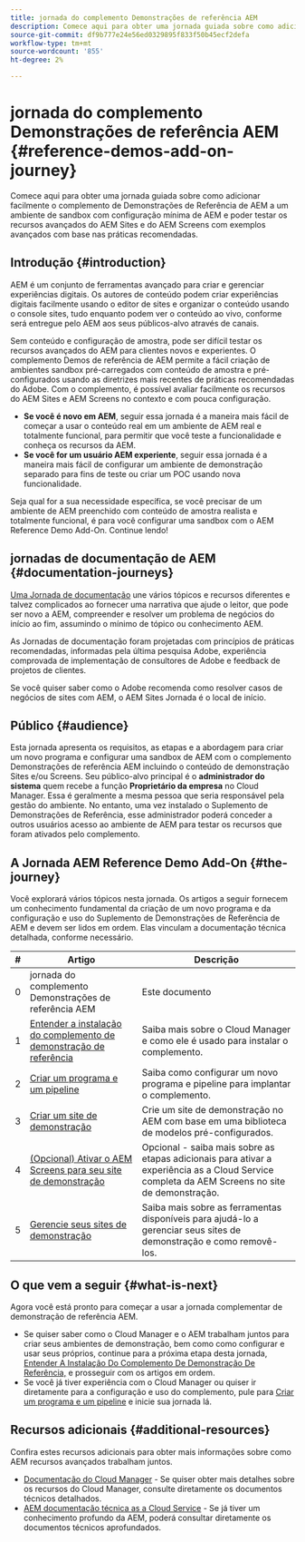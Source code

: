 ```yaml
---
title: jornada do complemento Demonstrações de referência AEM
description: Comece aqui para obter uma jornada guiada sobre como adicionar facilmente o complemento de Demonstrações de Referência de AEM a um ambiente de sandbox com configuração mínima de AEM e poder testar os recursos avançados de AEM com exemplos avançados com base nas práticas recomendadas.
source-git-commit: df9b777e24e56ed0329895f833f50b45ecf2defa
workflow-type: tm+mt
source-wordcount: '855'
ht-degree: 2%

---
```



# jornada do complemento Demonstrações de referência AEM {#reference-demos-add-on-journey}

Comece aqui para obter uma jornada guiada sobre como adicionar facilmente o complemento de Demonstrações de Referência de AEM a um ambiente de sandbox com configuração mínima de AEM e poder testar os recursos avançados do AEM Sites e do AEM Screens com exemplos avançados com base nas práticas recomendadas.

## Introdução {#introduction}

AEM é um conjunto de ferramentas avançado para criar e gerenciar experiências digitais. Os autores de conteúdo podem criar experiências digitais facilmente usando o editor de sites e organizar o conteúdo usando o console sites, tudo enquanto podem ver o conteúdo ao vivo, conforme será entregue pelo AEM aos seus públicos-alvo através de canais.

Sem conteúdo e configuração de amostra, pode ser difícil testar os recursos avançados do AEM para clientes novos e experientes. O complemento Demos de referência de AEM permite a fácil criação de ambientes sandbox pré-carregados com conteúdo de amostra e pré-configurados usando as diretrizes mais recentes de práticas recomendadas do Adobe. Com o complemento, é possível avaliar facilmente os recursos do AEM Sites e AEM Screens no contexto e com pouca configuração.

* **Se você é novo em AEM**, seguir essa jornada é a maneira mais fácil de começar a usar o conteúdo real em um ambiente de AEM real e totalmente funcional, para permitir que você teste a funcionalidade e conheça os recursos da AEM.
* **Se você for um usuário AEM experiente**, seguir essa jornada é a maneira mais fácil de configurar um ambiente de demonstração separado para fins de teste ou criar um POC usando nova funcionalidade.

Seja qual for a sua necessidade específica, se você precisar de um ambiente de AEM preenchido com conteúdo de amostra realista e totalmente funcional, é para você configurar uma sandbox com o AEM Reference Demo Add-On. Continue lendo!

## jornadas de documentação de AEM {#documentation-journeys}

[Uma Jornada de documentação](/help/journey-documentation/documentation-journeys.md) une vários tópicos e recursos diferentes e talvez complicados ao fornecer uma narrativa que ajude o leitor, que pode ser novo a AEM, compreender e resolver um problema de negócios do início ao fim, assumindo o mínimo de tópico ou conhecimento AEM.

As Jornadas de documentação foram projetadas com princípios de práticas recomendadas, informadas pela última pesquisa Adobe, experiência comprovada de implementação de consultores de Adobe e feedback de projetos de clientes.

Se você quiser saber como o Adobe recomenda como resolver casos de negócios de sites com AEM, o AEM Sites Jornada é o local de início.

## Público {#audience}

Esta jornada apresenta os requisitos, as etapas e a abordagem para criar um novo programa e configurar uma sandbox de AEM com o complemento Demonstrações de referência AEM incluindo o conteúdo de demonstração Sites e/ou Screens. Seu público-alvo principal é o **administrador do sistema** quem recebe a função **Proprietário da empresa** no Cloud Manager. Essa é geralmente a mesma pessoa que seria responsável pela gestão do ambiente. No entanto, uma vez instalado o Suplemento de Demonstrações de Referência, esse administrador poderá conceder a outros usuários acesso ao ambiente de AEM para testar os recursos que foram ativados pelo complemento.

## A Jornada AEM Reference Demo Add-On {#the-journey}

Você explorará vários tópicos nesta jornada. Os artigos a seguir fornecem um conhecimento fundamental da criação de um novo programa e da configuração e uso do Suplemento de Demonstrações de Referência de AEM e devem ser lidos em ordem. Elas vinculam a documentação técnica detalhada, conforme necessário.

| # | Artigo | Descrição |
|---|---|---|
| 0 | jornada do complemento Demonstrações de referência AEM | Este documento |
| 1 | [Entender a instalação do complemento de demonstração de referência](installation.md) | Saiba mais sobre o Cloud Manager e como ele é usado para instalar o complemento. |
| 2 | [Criar um programa e um pipeline](create-program.md) | Saiba como configurar um novo programa e pipeline para implantar o complemento. |
| 3 | [Criar um site de demonstração](create-site.md) | Crie um site de demonstração no AEM com base em uma biblioteca de modelos pré-configurados. |
| 4 | [(Opcional) Ativar o AEM Screens para seu site de demonstração](screens.md) | Opcional - saiba mais sobre as etapas adicionais para ativar a experiência as a Cloud Service completa da AEM Screens no site de demonstração. |
| 5 | [Gerencie seus sites de demonstração](manage.md) | Saiba mais sobre as ferramentas disponíveis para ajudá-lo a gerenciar seus sites de demonstração e como removê-los. |

## O que vem a seguir {#what-is-next}

Agora você está pronto para começar a usar a jornada complementar de demonstração de referência AEM.

* Se quiser saber como o Cloud Manager e o AEM trabalham juntos para criar seus ambientes de demonstração, bem como como configurar e usar seus próprios, continue para a próxima etapa desta jornada, [Entender A Instalação Do Complemento De Demonstração De Referência,](installation.md) e prosseguir com os artigos em ordem.
* Se você já tiver experiência com o Cloud Manager ou quiser ir diretamente para a configuração e uso do complemento, pule para [Criar um programa e um pipeline](create-program.md) e inicie sua jornada lá.

## Recursos adicionais {#additional-resources}

Confira estes recursos adicionais para obter mais informações sobre como AEM recursos avançados trabalham juntos.

* [Documentação do Cloud Manager](https://experienceleague.adobe.com/docs/experience-manager-cloud-service/onboarding/onboarding-concepts/cloud-manager-introduction.html) - Se quiser obter mais detalhes sobre os recursos do Cloud Manager, consulte diretamente os documentos técnicos detalhados.
* [AEM documentação técnica as a Cloud Service](https://experienceleague.adobe.com/docs/experience-manager-cloud-service.html?lang=pt-BR) - Se já tiver um conhecimento profundo da AEM, poderá consultar diretamente os documentos técnicos aprofundados.
